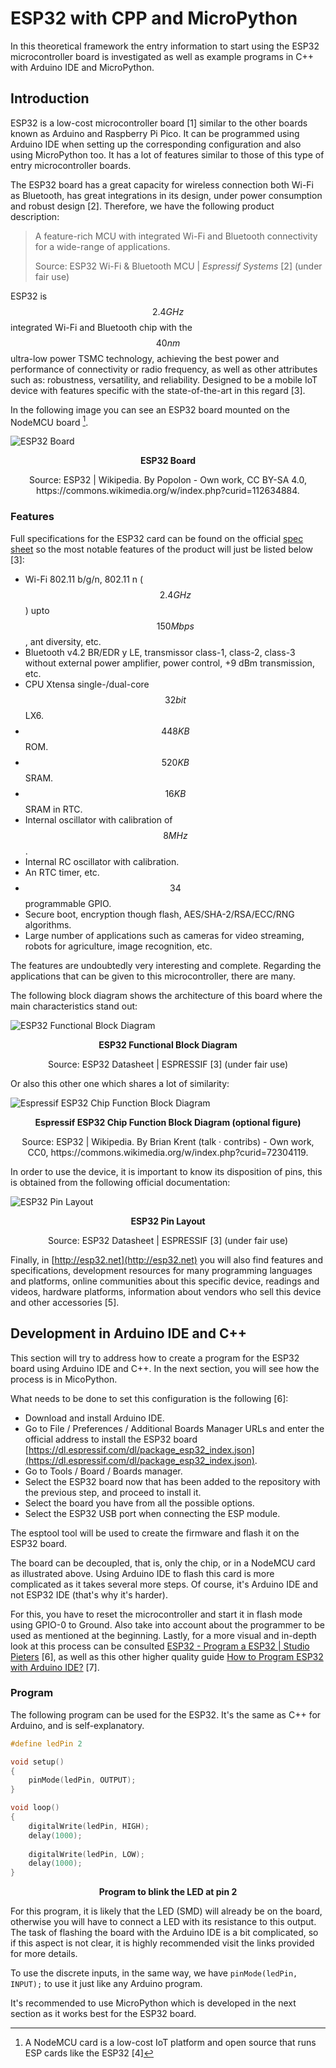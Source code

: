 <!-- Copyright (c) 2022 Tobias Briones. All rights reserved. -->
<!-- SPDX-License-Identifier: CC-BY-SA-4.0 -->
<!-- This file is part of https://github.com/tobiasbriones/cp-unah-is911-microprocessors -->

# ESP32 with CPP and MicroPython

In this theoretical framework the entry information to start using the ESP32
microcontroller board is investigated as well as example programs in C++ with 
Arduino IDE and MicroPython.

## Introduction

ESP32 is a low-cost microcontroller board [1] similar to the other boards 
known as Arduino and Raspberry Pi Pico. It can be programmed using Arduino
IDE when setting up the corresponding configuration and also using
MicroPython too. It has a lot of features similar to those of this type of
entry microcontroller boards.

The ESP32 board has a great capacity for wireless connection both Wi-Fi as 
Bluetooth, has great integrations in its design, under power consumption and
robust design [2]. Therefore, we have the following product description:

> A feature-rich MCU with integrated Wi-Fi and Bluetooth connectivity for a
> wide-range of applications.
> 
> Source: ESP32 Wi-Fi & Bluetooth MCU \| *Espressif Systems* [2] (under fair 
> use)

ESP32 is $$2.4GHz$$ integrated Wi-Fi and Bluetooth chip with the $$40nm$$ 
ultra-low power TSMC technology, achieving the best power and performance of
connectivity or radio frequency, as well as other attributes such as:
robustness, versatility, and reliability. Designed to be a mobile IoT device 
with features specific with the state-of-the-art in this regard [3].

In the following image you can see an ESP32 board mounted on the NodeMCU board 
[^1].

[^1]: A NodeMCU card is a low-cost IoT platform and open source that runs ESP
    cards like the ESP32 [4]

![ESP32 Board](images/esp32-board.jpg)

<figcaption>
<p align="center"><strong>ESP32 Board</strong></p>
<p align="center">Source: ESP32 | <it>Wikipedia</it>.
By Popolon - Own work, CC BY-SA 4.0,
https://commons.wikimedia.org/w/index.php?curid=112634884.
</p>
</figcaption>

### Features

Full specifications for the ESP32 card can be found on the official
[spec sheet](https://www.espressif.com/sites/default/files/documentation/esp32_datasheet_en.pdf)
so the most notable features of the product will just be listed below [3]:

- Wi-Fi 802.11 b/g/n, 802.11 n ($$2.4GHz$$) upto $$150Mbps$$, ant diversity, 
  etc.
- Bluetooth v4.2 BR/EDR y LE, transmissor class-1, class-2, class-3 without 
  external power amplifier, power control, +9 dBm transmission, etc.
- CPU Xtensa single-/dual-core $$32 bit$$ LX6.
- $$448 KB$$ ROM.
- $$520 KB$$ SRAM.
- $$16 KB$$ SRAM in RTC.
- Internal oscillator with calibration of $$8 MHz$$.
- Internal RC oscillator with calibration.
- An RTC timer, etc.
- $$34$$ programmable GPIO.
- Secure boot, encryption though flash, AES/SHA-2/RSA/ECC/RNG algorithms.
- Large number of applications such as cameras for video streaming, robots 
  for agriculture, image recognition, etc.

The features are undoubtedly very interesting and complete. Regarding the 
applications that can be given to this microcontroller, there are many.

The following block diagram shows the architecture of this board where the 
main characteristics stand out:

![ESP32 Functional Block Diagram](images/esp32-functional-block-diagram.png)

<figcaption>
<p align="center"><strong>ESP32 Functional Block Diagram</strong></p>
<p align="center">Source: ESP32 Datasheet | <it>ESPRESSIF</it> [3] (under 
fair use)
</p>
</figcaption>

Or also this other one which shares a lot of similarity:

![Espressif ESP32 Chip Function Block Diagram](images/espressif-esp32-chip-function-block-diagram.svg)

<figcaption>
<p align="center"><strong>Espressif ESP32 Chip Function Block Diagram 
(optional figure)
</strong></p>
<p align="center">Source: ESP32 | <it>Wikipedia</it>. By Brian Krent (talk · contribs) - Own work,
CC0, https://commons.wikimedia.org/w/index.php?curid=72304119.
</p>
</figcaption>

In order to use the device, it is important to know its disposition of pins,
this is obtained from the following official documentation:

![ESP32 Pin Layout](images/esp32-pin-layout.png)

<figcaption>
<p align="center"><strong>ESP32 Pin Layout</strong></p>
<p align="center">Source: ESP32 Datasheet | <it>ESPRESSIF</it> [3] (under 
fair use)
</p>
</figcaption>

Finally, in [http://esp32.net](http://esp32.net) you will also find features and
specifications, development resources for many programming languages and 
platforms, online communities about this specific device, readings and videos,
hardware platforms, information about vendors who sell this device and other
accessories [5].

## Development in Arduino IDE and C++

This section will try to address how to create a program for the ESP32 board 
using Arduino IDE and C++. In the next section, you will see how the process is
in MicoPython.

What needs to be done to set this configuration is the following [6]:

- Download and install Arduino IDE.
- Go to File / Preferences / Additional Boards Manager URLs and enter the 
  official address to install the ESP32 board [https://dl.espressif.com/dl/package_esp32_index.json](https://dl.espressif.com/dl/package_esp32_index.json).
- Go to Tools / Board / Boards manager.
- Select the ESP32 board now that has been added to the repository with the 
  previous step, and proceed to install it.
- Select the board you have from all the possible options.
- Select the ESP32 USB port when connecting the ESP module.

The esptool tool will be used to create the firmware and flash it on the ESP32
board.

The board can be decoupled, that is, only the chip, or in a NodeMCU card as
illustrated above. Using Arduino IDE to flash this card is more complicated 
as it takes several more steps. Of course, it's Arduino IDE and not ESP32 
IDE (that's why it's harder). 

For this, you have to reset the microcontroller and start it in flash mode using
GPIO-0 to Ground. Also take into account about the programmer to be used as
mentioned at the beginning. Lastly, for a more visual and in-depth look at this
process can be consulted
[ESP32 - Program a ESP32 \| Studio Pieters](https://www.studiopieters.nl/esp32-program-a-esp32)
[6], as well as this other higher quality guide
[How to Program ESP32 with Arduino IDE?](https://www.electronicshub.org/esp32-arduino-ide)
[7].

### Program

The following program can be used for the ESP32. It's the same as C++ for
Arduino, and is self-explanatory.

```c
#define ledPin 2

void setup()
{
    pinMode(ledPin, OUTPUT);
}

void loop()
{
    digitalWrite(ledPin, HIGH);
    delay(1000);
    
    digitalWrite(ledPin, LOW);
    delay(1000);
}
```

<figcaption>
<p align="center"><strong>Program to blink the LED at pin 2</strong></p>
</figcaption>

For this program, it is likely that the LED (SMD) will already be on the
board, otherwise you will have to connect a LED with its resistance to
this output. The task of flashing the board with the Arduino IDE is a bit
complicated, so if this aspect is not clear, it is highly recommended
visit the links provided for more details.

To use the discrete inputs, in the same way, we have `pinMode(ledPin, INPUT);`
to use it just like any Arduino program.

It's recommended to use MicroPython which is developed in the next section
as it works best for the ESP32 board.
